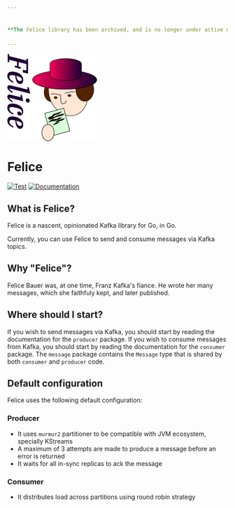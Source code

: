 ```yaml
---


**The Felice library has been archived, and is no longer under active maintainenance.**

---
```


![](https://raw.githubusercontent.com/heetch/felice/master/felice.png)

# Felice
[![Test](https://github.com/heetch/felice/workflows/Test/badge.svg)](https://github.com/heetch/felice/actions)
[![Documentation](https://godoc.org/github.com/heetch/felice?status.svg)](http://godoc.org/github.com/heetch/felice) 

## What is Felice?
Felice is a nascent, opinionated Kafka library for Go, in Go.

Currently, you can use Felice to send and consume messages via Kafka topics.

## Why "Felice"?
Felice Bauer was, at one time, Franz Kafka's fiance.  He wrote her many messages, which she faithfuly kept, and later published.

## Where should I start?
If you wish to send messages via Kafka, you should start by reading
the documentation for the `producer` package.  If you wish to consume
messages from Kafka, you should start by reading the documentation for
the `consumer` package.  The `message` package contains the `Message` type that is
shared by both `consumer` and `producer` code.

## Default configuration

Felice uses the following default configuration:

### Producer

* It uses `murmur2` partitioner to be compatible with JVM ecosystem, specially KStreams
* A maximum of 3 attempts are made to produce a message before an error is returned
* It waits for all in-sync replicas to ack the message

### Consumer

* It distributes load across partitions using round robin strategy
